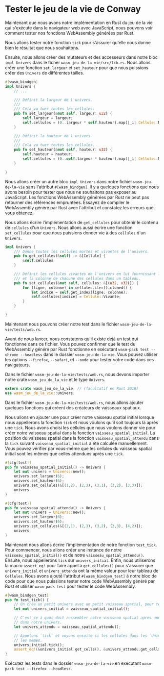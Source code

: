 <!--
# Testing Conway's Game of Life
-->

# Tester le jeu de la vie de Conway

<!--
Now that we have our Rust implementation of the Game of Life rendering in the 
browser with JavaScript, let's talk about testing our Rust-generated 
WebAssembly functions.
-->

Maintenant que nous avons notre implémentation en Rust du jeu de la vie qui
s'exécute dans le navigateur web avec JavaScript, nous pouvons voir comment
tester nos fonctions WebAssembly générées par Rust.

<!--
We are going to test our `tick` function to make sure that it gives us the 
output that we expect.
-->

Nous allons tester notre fonction `tick` pour s'assurer qu'elle nous donne bien
le résultat que nous souhaitons.

<!--
Next, we'll want to create some setter and getter 
functions inside our existing `impl Universe` block in the
`wasm_game_of_life/src/lib.rs` file. We are going to create a `set_width`
and a `set_height` function so we can create `Universe`s of different sizes.
-->

Ensuite, nous allons créer des mutateurs et des accesseurs dans notre bloc
`impl Univers` dans le ficher `wasm-jeu-de-la-vie/src/lib.rs`. Nous allons créer
une fonction `set_largeur` et `set_hauteur` pour que nous puissions créer des
`Univers` de différentes tailles.

<!--
```rust
#[wasm_bindgen]
impl Universe { 
    // ...

    /// Set the width of the universe.
    ///
    /// Resets all cells to the dead state.
    pub fn set_width(&mut self, width: u32) {
        self.width = width;
        self.cells = (0..width * self.height).map(|_i| Cell::Dead).collect();
    }

    /// Set the height of the universe.
    ///
    /// Resets all cells to the dead state.
    pub fn set_height(&mut self, height: u32) {
        self.height = height;
        self.cells = (0..self.width * height).map(|_i| Cell::Dead).collect();
    }

}
```
-->

```rust
#[wasm_bindgen]
impl Univers {
    // ...

    /// Définit la largeur de l'univers.
    ///
    /// Cela va tuer toutes les cellules.
    pub fn set_largeur(&mut self, largeur: u32) {
        self.largeur = largeur;
        self.cellules = (0..largeur * self.hauteur).map(|_i| Cellule::Morte).collect();
    }

    /// Définit la hauteur de l'univers.
    ///
    /// Cela va tuer toutes les cellules.
    pub fn set_hauteur(&mut self, hauteur: u32) {
        self.hauteur = hauteur;
        self.cellules = (0..self.largeur * hauteur).map(|_i| Cellule::Morte).collect();
    }

}
```

<!--
We are going to create another `impl Universe` block inside our
`wasm_game_of_life/src/lib.rs` file without the `#[wasm_bindgen]` attribute.
There are a few functions we need for testing that we don't want to expose to
our JavaScript. Rust-generated WebAssembly functions cannot return
borrowed references. Try compiling the Rust-generated WebAssembly with the
attribute and take a look at the errors you get.
-->

Nous allons créer un autre bloc `impl Univers` dans notre fichier
`wasm-jeu-de-la-vie` sans l'attribut `#[wasm_bindgen]`. Il y a quelques
fonctions que nous avons besoin pour tester que nous ne souhaitons pas exposer
au JavaScript. Les fonctions WebAssembly générées par Rust ne peut pas retourner
des références empruntées. Essayez de compiler le WebAssembly généré par Rust
avec l'attribut et constatez les erreurs que vous obtenez.

<!--
We are going to write the implementation of `get_cells` to get the contents of
the `cells` of a `Universe`. We'll also write a `set_cells` function so we can
set `cells` in a specific row and column of a `Universe` to be `Alive.`
-->

Nous allons écrire l'implémentation de `get_cellules` pour obtenir le contenu de
`cellules` d'un `Univers`. Nous allons aussi écrire une fonction `set_cellules`
pour que nous puissions donner vie à des `cellules` d'un `Univers`.

<!--
```rust
impl Universe {
    /// Get the dead and alive values of the entire universe.
    pub fn get_cells(&self) -> &[Cell] {
        &self.cells
    }

    /// Set cells to be alive in a universe by passing the row and column
    /// of each cell as an array.
    pub fn set_cells(&mut self, cells: &[(u32, u32)]) {
        for (row, col) in cells.iter().cloned() {
            let idx = self.get_index(row, col);
            self.cells[idx] = Cell::Alive;
        }
    }

}
```
-->

```rust
impl Univers {
    /// Donne toutes les cellules mortes et vivantes de l'univers.
    pub fn get_cellules(&self) -> &[Cellule] {
        &self.cellules
    }

    /// Définit les cellules vivantes de l'univers en lui fournissant la ligne
    /// et la colonne de chacune des cellules dans un tableau.
    pub fn set_cellules(&mut self, cellules: &[(u32, u32)]) {
        for (ligne, colonne) in cellules.iter().cloned() {
            let indice = self.get_index(ligne, colonne);
            self.cellules[indice] = Cellule::Vivante;
        }
    }

}
```

<!--
Now we're going to create our test in the `wasm_game_of_life/tests/web.rs` file.
-->

Maintenant nous pouvons créer notre test dans le fichier
`wasm-jeu-de-la-vie/tests/web.rs`.

<!--
Before we do that, there is already one working test in the file. You can
confirm that the Rust-generated WebAssembly test is working by running
`wasm-pack test --chrome --headless` in the `wasm-game-of-life` directory.
You can also use the `--firefox`, `--safari`, and `--node` options to
test your code in those browsers.
-->

Avant de nous lancer, nous constatons qu'il existe déjà un test qui fonctionne
dans ce fichier. Vous pouvez confirmer que le test du WebAssembly généré par
Rust fonctionne en exécutant `wasm-pack test --chrome --headless` dans le
dossier `wasm-jeu-de-la-vie`. Vous pouvez utiliser les options `--firefox`,
`--safari`, et `--node` pour tester votre code dans ces navigateurs.

<!--
In the `wasm_game_of_life/tests/web.rs` file, we need to export our
`wasm_game_of_life` crate and the `Universe` type.
-->

Dans le fichier `wasm-jeu-de-la-vie/tests/web.rs`, nous devons importer notre
crate `wasm_jeu_de_la_vie` et le type `Univers`.

<!--
```rust
extern crate wasm_game_of_life;
use wasm_game_of_life::Universe;
```
-->

```rust
extern crate wasm_jeu_de_la_vie; // (facultatif en Rust 2018)
use wasm_jeu_de_la_vie::Univers;
```

<!--
In the `wasm_game_of_life/tests/web.rs` file we'll want to create some
spaceship builder functions.
-->

Dans le fichier `wasm-jeu-de-la-vie/tests/web.rs`, nous allons ajouter quelques
fonctions qui créent des créateurs de vaisseaux spatiaux.

<!--
We'll want one for our input spaceship that we'll call the `tick` function on
and we'll want the expected spaceship we will get after one tick. We picked the
cells that we want to initialize as `Alive` to create our spaceship in the
`input_spaceship` function. The position of the spaceship in the
`expected_spaceship` function after the tick of the `input_spaceship` was
calculated manually. You can confirm for yourself that the cells of the input
spaceship after one tick is the same as the expected spaceship.
-->

Nous allons en ajouter une pour créer notre vaisseau spatial initial lorsque
nous appellerons la fonction `tick` et nous voulons qu'il soit toujours là après
une `tick`. Nous avons choisi les cellules que nous voulons donner vie pour
créer notre vaisseau spatial dans la fonction `vaisseau_spatial_initial`. La
position du vaisseau spatial dans la fonction `vaisseau_spatial_attendu` dans
la `tick` suivant `vaisseau_spatial_initial` a été calculée manuellement. Vous
pouvez vérifier par vous-même que les cellules du vaisseau spatial initial sont
les mêmes que celles attendues après une `tick`.

<!--
```rust
#[cfg(test)]
pub fn input_spaceship() -> Universe {
    let mut universe = Universe::new();
    universe.set_width(6);
    universe.set_height(6);
    universe.set_cells(&[(1,2), (2,3), (3,1), (3,2), (3,3)]);
    universe
}

#[cfg(test)]
pub fn expected_spaceship() -> Universe {
    let mut universe = Universe::new();
    universe.set_width(6);
    universe.set_height(6);
    universe.set_cells(&[(2,1), (2,3), (3,2), (3,3), (4,2)]);
    universe
}
```
-->

```rust
#[cfg(test)]
pub fn vaisseau_spatial_initial() -> Univers {
    let mut univers = Univers::new();
    univers.set_largeur(6);
    univers.set_hauteur(6);
    univers.set_cellules(&[(1,2), (2,3), (3,1), (3,2), (3,3)]);
    univers
}

#[cfg(test)]
pub fn vaisseau_spatial_attendu() -> Univers {
    let mut univers = Univers::new();
    univers.set_largeur(6);
    univers.set_hauteur(6);
    univers.set_cellules(&[(2,1), (2,3), (3,2), (3,3), (4,2)]);
    univers
}
```

<!--
Now we will write the implementation for our `test_tick` function. First, we
create an instance of our `input_spaceship()` and our `expected_spaceship()`.
Then, we call `tick` on the `input_universe`. Finally, we use the `assert_eq!`
macro to call `get_cells()` to ensure that `input_universe` and
`expected_universe` have the same `Cell` array values. We add the
`#[wasm_bindgen_test]` attribute to our code block so we can test our
Rust-generated WebAssembly code and use `wasm-pack test` to test the
WebAssembly code.
-->

Maintenant nous allons écrire l'implémentation de notre fonction `test_tick`.
Pour commencer, nous allons créer une instance de notre
`vaisseau_spatial_initial()` et de notre `vaisseau_spatial_attendu()`. Ensuite,
nous appellerons `tick` sur `univers_initial`. Enfin, nous utiliserons la macro
`assert_eq!` pour faire appel à `get_cellules()` pour s'assurer que
`univers_initial` et `univers_attendu` ont la même valeur pour leur tableau de
`Cellules`. Nous avons ajouté l'attribut `#[wasm_bindgen_test]` à notre bloc de
code pour que nous puissions tester notre code WebAssembly généré par Rust et
utiliser `wasm-pack test` pour tester le code WebAssembly.

<!--
```rust
#[wasm_bindgen_test]
pub fn test_tick() {
    // Let's create a smaller Universe with a small spaceship to test!
    let mut input_universe = input_spaceship();

    // This is what our spaceship should look like
    // after one tick in our universe.
    let expected_universe = expected_spaceship();

    // Call `tick` and then see if the cells in the `Universe`s are the same.
    input_universe.tick();
    assert_eq!(&input_universe.get_cells(), &expected_universe.get_cells());
}
```
-->

```rust
#[wasm_bindgen_test]
pub fn test_tick() {
    // On crée un petit univers avec un petit vaisseau spatial, pour tester !
    let mut univers_initial = vaisseau_spatial_initial();

    // C'est ce à quoi doit ressembler notre vaisseau spatial après une tick
    // dans notre univers.
    let univers_attendu = vaisseau_spatial_attendu();

    // Appelons `tick` et voyons ensuite si les cellules dans les `Univers` sont
    // les mêmes.
    univers_initial.tick();
    assert_eq!(&univers_initial.get_cells(), &univers_attendu.get_cells());
}
```

<!--
Run the tests within the `wasm-game-of-life` directory by running
`wasm-pack test --firefox --headless`.
-->

Exécutez les tests dans le dossier `wasm-jeu-de-la-vie` en exécutant
`wasm-pack test --firefox --headless`.
